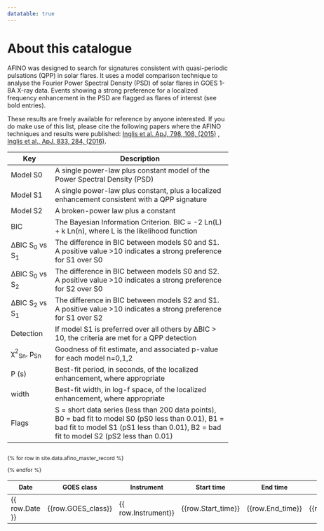 ```yaml
---
datatable: true
---
```


<script src="https://ajax.googleapis.com/ajax/libs/jquery/2.2.4/jquery.min.js"></script>
<script>
$(document).ready(function(){

    $('table.display').DataTable( {
        paging: true,
        data-sort: true,
        stateSave: true,
        searching: true
    }
        );
});
</script>


# About this catalogue

AFINO was designed to search for signatures consistent with quasi-periodic pulsations (QPP) in solar flares. It uses a model comparison technique to analyse the Fourier Power Spectral Density (PSD) of solar flares in GOES 1-8A X-ray data. Events showing a strong preference for a localized frequency enhancement in the PSD are flagged as flares of interest (see bold entries).

These results are freely available for reference by anyone interested. If you do make use of this list, please cite the following papers where the AFINO techniques and results were published: [Inglis et al. ApJ, 798, 108, (2015)](http://iopscience.iop.org/article/10.1088/0004-637X/798/2/108) , [Inglis et al., ApJ, 833, 284, (2016)](http://iopscience.iop.org/article/10.3847/1538-4357/833/2/284/). 


<table id="keys" class="display">
<colgroup>
<col width="20%" />
<col width="80%" />
</colgroup>
<thead>
<tr class="header">
<th>Key</th>
<th>Description</th>
</tr>
</thead>
<tbody>
<tr>
<td markdown="span">Model S0</td>
<td markdown="span">A single power-law plus constant model of the Power Spectral Density (PSD) </td>
</tr>
<tr>
<td markdown="span">Model S1</td>
<td markdown="span">A single power-law plus constant, plus a localized enhancement consistent with a QPP signature </td>
</tr>
<tr>
<td markdown="span">Model S2</td>
<td markdown="span">A broken-power law plus a constant </td>
</tr>
<tr>
<td markdown="span">BIC</td>
<td markdown="span">The Bayesian Information Criterion. BIC = -2 Ln(L) + k Ln(n), where L is the likelihood function  </td>
</tr>
<tr>
<td markdown="span">&Delta;BIC S<sub>0</sub> vs S<sub>1</sub></td>
<td markdown="span">The difference in BIC between models S0 and S1. A positive value >10 indicates a strong preference for S1 over S0 </td>
</tr>
<tr>
<td markdown="span">&Delta;BIC S<sub>0</sub> vs S<sub>2</sub></td>
<td markdown="span">The difference in BIC between models S0 and S2. A positive value >10 indicates a strong preference for S2 over S0 </td>
</tr>
<tr>
<td markdown="span">&Delta;BIC S<sub>2</sub> vs S<sub>1</sub></td>
<td markdown="span">The difference in BIC between models S2 and S1. A positive value >10 indicates a strong preference for S1 over S2 </td>
</tr>
<tr>
<td markdown="span">Detection</td>
<td markdown="span">If model S1 is preferred over all others by ΔBIC > 10, the criteria are met for a QPP detection  </td>
</tr>
<tr>
<td markdown="span">&chi;<sup>2</sup><sub>Sn</sub>, p<sub>Sn</sub></td>
<td markdown="span">Goodness of fit estimate, and associated p-value for each model n=0,1,2  </td>
</tr>
<tr>
<td markdown="span">P (s)</td>
<td markdown="span">Best-fit period, in seconds, of the localized enhancement, where appropriate   </td>
</tr>
<tr>
<td markdown="span">width</td>
<td markdown="span">Best-fit width, in log-f space, of the localized enhancement, where appropriate    </td>
</tr>
<tr>
<td markdown="span">Flags</td>
<td markdown="span">S = short data series (less than 200 data points), B0 = bad fit to model S0 (pS0 less than 0.01), B1 = bad fit to model S1 (pS1 less than 0.01), B2 = bad fit to model S2 (pS2 less than 0.01)    </td>
</tr>

</tbody>
</table>


<div style="height:100%; width:140%; font-size:	12px; overflow:auto;">

<table id="catalogue" class="display" data-order='[[ 0, "desc" ]]'>
<thead>
<tr class="header" style="font-size: 14px">
<th data-sort>Date</th>
<th>GOES class</th>
<th>Instrument</th>
<th>Start time</th>
<th>End time</th>
<th>Wavelength</th>
<th>&Delta;BIC S<sub>0</sub> vs S<sub>1</sub> </th>
<th>&Delta;BIC S<sub>0</sub> vs S<sub>2</sub> </th>
<th>&Delta;BIC S<sub>2</sub> vs S<sub>1</sub> </th>
<th>Detection</th>
<th>&chi;<sup>2</sup><sub>S0</sub> &nbsp;</th>
<th>p<sub>S0</sub></th>
<th>&chi;<sup>2</sup><sub>S1</sub> &nbsp;</th>
<th>p<sub>S1</sub></th>
<th>&chi;<sup>2</sup><sub>S2</sub> &nbsp;</th>
<th>p<sub>S2</sub></th>
<th>P (s)</th>
<th>Width</th>
<th>Flags</th>
</tr>
</thead>
<tbody>

{% for row in site.data.afino_master_record %}
  <tr>
  <td> {{ row.Date }} </td>
  <td> {{row.GOES_class}}</td>
  <td> {{ row.Instrument}} </td>
  <td> {{row.Start_time}} </td>
  <td> {{row.End_time}} </td>
  <td> {{row.Wavelength}} </td>
  <td> {{row.dBIC_0v1 | round:1 }} </td>
  <td> {{row.dBIC_0v2 | round:1 }} </td>
  <td> {{row.dBIC_2v1 | round:1 }} </td>
  <td> {{row.Detection}} </td>
  <td> {{row.rchi2_m0 | round:2 }} </td>
  <td> {{row.probability_m0 | round:3 }}  </td>
  <td> {{row.rchi2_m1 | round:2}} </td>
  <td> {{row.probability_m2 | round:3}} </td>
  <td> {{row.rchi2_m2 | round:2}} </td>
  <td> {{row.probability_m2 | round:3}} </td>
  <td> {{row.period}} </td>
  <td> {{row.width | round:2}} </td>
  <td> {{row.Flags}} </td>
  </tr>
{% endfor %}
</tbody>
</table>

</div>
